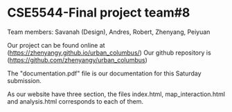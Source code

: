 # CSE5544-Final project team#8

Team members: Savanah (Design), Andres, Robert, Zhenyang, Peiyuan

Our project can be found online at (https://zhenyangy.github.io/urban_columbus/)
Our github repository is (https://github.com/zhenyangy/urban_columbus)

The "documentation.pdf" file is our documentation for this Saturday submission.

As our website have three section, the files index.html, map_interaction.html and analysis.html corresponds to each of them.
